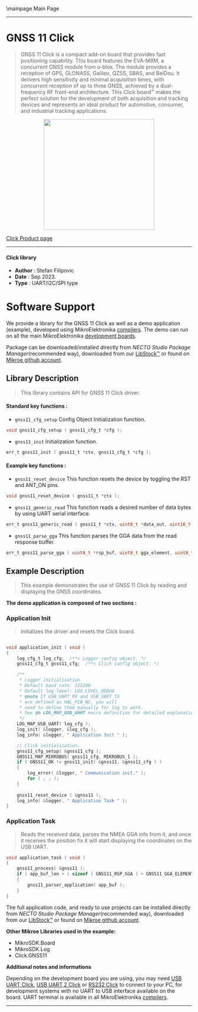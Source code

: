 \mainpage Main Page

---
# GNSS 11 Click

> GNSS 11 Click is a compact add-on board that provides fast positioning capability. This board features the EVA-M8M, a concurrent GNSS module from u-blox. The module provides a reception of GPS, GLONASS, Galileo, QZSS, SBAS, and BeiDou. It delivers high sensitivity and minimal acquisition times, with concurrent reception of up to three GNSS, achieved by a dual-frequency RF front-end architecture. This Click board™ makes the perfect solution for the development of both acquisition and tracking devices and represents an ideal product for automotive, consumer, and industrial tracking applications.

<p align="center">
  <img src="https://download.mikroe.com/images/click_for_ide/gnss11_click.png" height=300px>
</p>

[Click Product page](https://www.mikroe.com/gnss-11-click)

---


#### Click library

- **Author**        : Stefan Filipovic
- **Date**          : Sep 2023.
- **Type**          : UART/I2C/SPI type


# Software Support

We provide a library for the GNSS 11 Click
as well as a demo application (example), developed using MikroElektronika
[compilers](https://www.mikroe.com/necto-studio).
The demo can run on all the main MikroElektronika [development boards](https://www.mikroe.com/development-boards).

Package can be downloaded/installed directly from *NECTO Studio Package Manager*(recommended way), downloaded from our [LibStock&trade;](https://libstock.mikroe.com) or found on [Mikroe github account](https://github.com/MikroElektronika/mikrosdk_click_v2/tree/master/clicks).

## Library Description

> This library contains API for GNSS 11 Click driver.

#### Standard key functions :

- `gnss11_cfg_setup` Config Object Initialization function.
```c
void gnss11_cfg_setup ( gnss11_cfg_t *cfg );
```

- `gnss11_init` Initialization function.
```c
err_t gnss11_init ( gnss11_t *ctx, gnss11_cfg_t *cfg );
```

#### Example key functions :

- `gnss11_reset_device` This function resets the device by toggling the RST and ANT_ON pins.
```c
void gnss11_reset_device ( gnss11_t *ctx );
```

- `gnss11_generic_read` This function reads a desired number of data bytes by using UART serial interface.
```c
err_t gnss11_generic_read ( gnss11_t *ctx, uint8_t *data_out, uint16_t len );
```

- `gnss11_parse_gga` This function parses the GGA data from the read response buffer.
```c
err_t gnss11_parse_gga ( uint8_t *rsp_buf, uint8_t gga_element, uint8_t *element_data );
```

## Example Description

> This example demonstrates the use of GNSS 11 Click by reading and displaying the GNSS coordinates.

**The demo application is composed of two sections :**

### Application Init

> Initializes the driver and resets the Click board.

```c

void application_init ( void )
{
    log_cfg_t log_cfg;  /**< Logger config object. */
    gnss11_cfg_t gnss11_cfg;  /**< Click config object. */

    /** 
     * Logger initialization.
     * Default baud rate: 115200
     * Default log level: LOG_LEVEL_DEBUG
     * @note If USB_UART_RX and USB_UART_TX 
     * are defined as HAL_PIN_NC, you will 
     * need to define them manually for log to work. 
     * See @b LOG_MAP_USB_UART macro definition for detailed explanation.
     */
    LOG_MAP_USB_UART( log_cfg );
    log_init( &logger, &log_cfg );
    log_info( &logger, " Application Init " );

    // Click initialization.
    gnss11_cfg_setup( &gnss11_cfg );
    GNSS11_MAP_MIKROBUS( gnss11_cfg, MIKROBUS_1 );
    if ( GNSS11_OK != gnss11_init( &gnss11, &gnss11_cfg ) )
    {
        log_error( &logger, " Communication init." );
        for ( ; ; );
    }
    
    gnss11_reset_device ( &gnss11 );
    log_info( &logger, " Application Task " );
}

```

### Application Task

> Reads the received data, parses the NMEA GGA info from it, and once it receives the position fix it will start displaying the coordinates on the USB UART.

```c
void application_task ( void )
{
    gnss11_process( &gnss11 );
    if ( app_buf_len > ( sizeof ( GNSS11_RSP_GGA ) + GNSS11_GGA_ELEMENT_SIZE ) ) 
    {
        gnss11_parser_application( app_buf );
    }
}
```

The full application code, and ready to use projects can be installed directly from *NECTO Studio Package Manager*(recommended way), downloaded from our [LibStock&trade;](https://libstock.mikroe.com) or found on [Mikroe github account](https://github.com/MikroElektronika/mikrosdk_click_v2/tree/master/clicks).

**Other Mikroe Libraries used in the example:**

- MikroSDK.Board
- MikroSDK.Log
- Click.GNSS11

**Additional notes and informations**

Depending on the development board you are using, you may need
[USB UART Click](https://www.mikroe.com/usb-uart-click),
[USB UART 2 Click](https://www.mikroe.com/usb-uart-2-click) or
[RS232 Click](https://www.mikroe.com/rs232-click) to connect to your PC, for
development systems with no UART to USB interface available on the board. UART
terminal is available in all MikroElektronika
[compilers](https://shop.mikroe.com/compilers).

---
